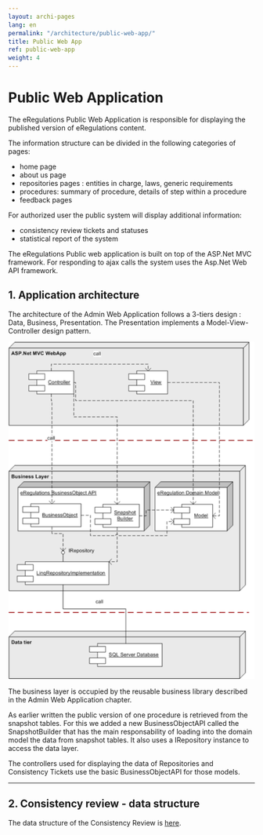 ```yaml
---
layout: archi-pages
lang: en
permalink: "/architecture/public-web-app/"
title: Public Web App
ref: public-web-app
weight: 4
---
```


# Public Web Application

<p>The eRegulations Public Web Application is responsible for displaying the published version of eRegulations content. </p>

<p>The information structure can be divided in the following categories of pages:</p>

<ul>
	<li>home page</li>
	<li>about us page</li>
	<li>repositories pages : entities in charge, laws, generic requirements</li>
	<li>procedures: summary of procedure, details of step within a procedure</li>
	<li>feedback pages</li>
</ul>

<p>For authorized user the public system will display additional information:</p>
<ul>
	<li>consistency review tickets and statuses</li>
	<li>statistical report of the system </li>
</ul>

<p>The eRegulations Public web application is built on top of the ASP.Net MVC framework. For responding to ajax calls the system uses the Asp.Net Web API framework.</p>


<h2 id="p1">1. Application architecture</h2>

<p>The architecture of the Admin Web Application follows a 3-tiers design : Data, Business, Presentation. The Presentation implements a Model-View-Controller design pattern.</p>


<img src="/images/architecture/eRegulations_Public_Architecture.png" alt="ERegulations Public Architecture" title="eRegulations_Public_Architecture.png" border="0" width="600" class="img2"/>  


<p>The business layer is occupied by the reusable business library described in the Admin Web Application chapter.</p>
<p>As earlier written the public version of one procedure is retrieved from the snapshot tables. For this we added a new BusinessObjectAPI called the SnapshotBuilder that has the main responsability of loading into the domain model the data from snapshot tables. It also uses a IRepository instance to access the data layer.</p>
<p>The controllers used for displaying the data of Repositories and Consistency Tickets use the basic BusinessObjectAPI for those models.</p>

<hr>

<h2 id="p2">2. Consistency review - data structure</h2>

The data structure of the Consistency Review is <a href="/architecture/data-structure/">here</a>.